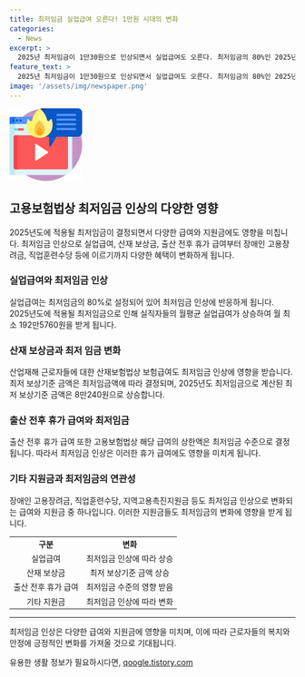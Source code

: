 ```yaml
---
title: 최저임금 실업급여 오른다! 1만원 시대의 변화
categories:
  - News
excerpt: >
  2025년 최저임금이 1만30원으로 인상되면서 실업급여도 오른다. 최저임금의 80%인 2025년 실업급여 하한액은 월 192만5760원이다. 이에 따라 산업재해 근로자의 보상금과 출산 전후 휴가 급여도 상승하며, 최저임금 인상은 장애인 고용장려금, 직업훈련수당, 지역고용촉진지원금 등에도 영향을 미친다. 최저임금 인상에 따라 다양한 사회보험 혜택이 상승하는 것으로 나타났다.
feature_text: >
  2025년 최저임금이 1만30원으로 인상되면서 실업급여도 오른다. 최저임금의 80%인 2025년 실업급여 하한액은 월 192만5760원이다. 이에 따라 산업재해 근로자의 보상금과 출산 전후 휴가 급여도 상승하며, 최저임금 인상은 장애인 고용장려금, 직업훈련수당, 지역고용촉진지원금 등에도 영향을 미친다. 최저임금 인상에 따라 다양한 사회보험 혜택이 상승하는 것으로 나타났다.
image: '/assets/img/newspaper.png'
---
```


<p><img src="/assets/img/news.png" alt="rentncar 속보" /></p>

<h2 data-ke-size="size26">고용보험법상 최저임금 인상의 다양한 영향</h2>

<p data-ke-size="size16">2025년도에 적용될 최저임금이 결정되면서 다양한 급여와 지원금에도 영향을 미칩니다. 최저임금 인상으로 실업급여, 산재 보상금, 출산 전후 휴가 급여부터 장애인 고용장려금, 직업훈련수당 등에 이르기까지 다양한 혜택이 변화하게 됩니다.</p>

<h3 data-ke-size="size24">실업급여와 최저임금 인상</h3>

<p data-ke-size="size16">실업급여는 최저임금의 80%로 설정되어 있어 최저임금 인상에 반응하게 됩니다. 2025년도에 적용될 최저임금으로 인해 실직자들의 월평균 실업급여가 상승하여 월 최소 192만5760원을 받게 됩니다.</p>

<h3 data-ke-size="size24">산재 보상금과 최저 임금 변화</h3>

<p data-ke-size="size16">산업재해 근로자들에 대한 산재보험법상 보험급여도 최저임금 인상에 영향을 받습니다. 최저 보상기준 금액은 최저임금액에 따라 결정되며, 2025년도 최저임금으로 계산된 최저 보상기준 금액은 8만240원으로 상승합니다.</p>

<h3 data-ke-size="size24">출산 전후 휴가 급여와 최저임금</h3>

<p data-ke-size="size16">출산 전후 휴가 급여 또한 고용보험법상 해당 급여의 상한액은 최저임금 수준으로 결정됩니다. 따라서 최저임금 인상은 이러한 휴가 급여에도 영향을 미치게 됩니다.</p>

<h3 data-ke-size="size24">기타 지원금과 최저임금의 연관성</h3>

<p data-ke-size="size16">장애인 고용장려금, 직업훈련수당, 지역고용촉진지원금 등도 최저임금 인상으로 변화되는 급여와 지원금 중 하나입니다. 이러한 지원금들도 최저임금의 변화에 영향을 받게 됩니다.</p>

<table style="width: 100%;" data-ke-size="size16">
<tbody>
<tr>
<td style="text-align: center; height: 17px;"><b>구분</b></td>
<td style="text-align: center; height: 17px;"><b>변화</b></td>
</tr>
<tr>
<td style="text-align: center; height: 17px;">실업급여</td>
<td style="text-align: center; height: 17px;">최저임금 인상에 따라 상승</td>
</tr>
<tr>
<td style="text-align: center; height: 17px;">산재 보상금</td>
<td style="text-align: center; height: 17px;">최저 보상기준 금액 상승</td>
</tr>
<tr>
<td style="text-align: center; height: 17px;">출산 전후 휴가 급여</td>
<td style="text-align: center; height: 17px;">최저임금 수준의 영향 받음</td>
</tr>
<tr>
<td style="text-align: center; height: 17px;">기타 지원금</td>
<td style="text-align: center; height: 17px;">최저임금 인상에 따라 변화</td>
</tr>
</tbody>
</table>

<hr data-ke-size="size16">

<p data-ke-size="size16">최저임금 인상은 다양한 급여와 지원금에 영향을 미치며, 이에 따라 근로자들의 복지와 안정에 긍정적인 변화를 가져올 것으로 기대됩니다.</p>
유용한 생활 정보가 필요하시다면, <a href="https://qoogle.tistory.com" rel="dofollow">qoogle.tistory.com</a>


